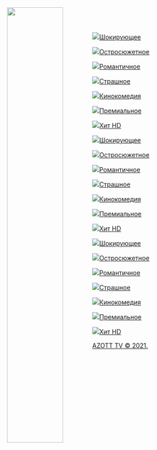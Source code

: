 <meta charset="utf-8">

<link rel="stylesheet" href="/my.css" type="text/css" media="all">
<link href="/btn.css" type="text/css" rel="stylesheet">
<body>
<div id="utbr8214" rel="s29"></div>
<!--U1AHEADER1Z--><header>
 <div id="header">
 <div id="head-t">
 <div class="wrapper">
 <div class="head-l">
<div id="site-logo"><span class="site-l"><span class="site-d"><!-- <logo> --><a href="http://tr.at.ua/index/0-6"><img src="https://www.pimpletv.ru/wp-content/uploads/img/snippet_pimple_tv.png" width="50%" align="left" border="0"></a><!-- </logo> --></span></span></div>
 </div>

<div id="soc-box5" style="float: right;">
<a a="" title="ВКонтакте" href="http://tr.at.ua/" class="button5" vk="" awesome="" data-vk=""></a>&nbsp;&nbsp;
<a a="" title="Телеграм " href="http://tr.at.ua/" class="button5" tw="" awesome="" data-te=""></a>&nbsp;&nbsp;
<a a="" title="WhatsApp " href="http://tr.at.ua/" class="button5" wa="" awesome="" data-wa=""></a>&nbsp;&nbsp;
</div> 
 
 


 
 
<div class="clr"></div>
 </div>





 
 
 
 
 
 </div>


 </div></header>


<div id="casing">
 <div id="cas-bg">
 <div class="wrapper">
 <div id="cont-box">

 
 <!-- <middle> -->

 <section class="module-index">


</div><a target="_blank" href="http://tr.at.ua/player/player.html?streams=http://185.161.224.210/dash/NSTV_SD.ism/playlist.mpd"><div class="btn" title="Шокирующее HD"><img src="http://tv.ontivi.net/img/shokirujuschee.png"><span>Шокирующее</span>
 
</a><a href="http://tr.at.ua/player/00.html?file=http://tr.at.ua/player/blokbaster.m3u8"><div class="btn" title="Остросюжетное HD"><img src="http://tv.ontivi.net/img/ostrosjuzhetnoe.png"><span>Остросюжетное</span>
 
</a><a target="_blank" href="http://tr.at.ua/player/00.html?file=http://185.24.47.1/p/EWnEJDzlH8nCLzoL8a-_-w,1628693247/streaming/br.shlyager/324/variable.m3u8"><div class="btn" title="Романтичное HD"><img src="http://tv.ontivi.net/img/romantichnoe.png"><span>Романтичное</span>
 
</a><a href="http://tv.ontivi.net/open?kes=32dda74be933ccf3b23129ff7051718eFF216"><div class="btn" title="Страшное HD"><img src="http://tv.ontivi.net/img/strashnoe-hd.png"><span>Страшное</span>
 
</a><a href="http://tv.ontivi.net/open?kes=f64907dce4c125077e4c0dd7108ce9cbFF170"><div class="btn" title="Кинокомедийное HD"><img src="http://tv.ontivi.net/img/komedijnoe-hd.png"><span>Кинокомедия</span>
 
</a><a href="http://tv.ontivi.net/open?kes=718e55158fe54fdef6710f3f004234b0FF134"><div class="btn" title="Премиальное HD"><img src="http://tv.ontivi.net/img/premialnoe-hd.png"><span>Премиальное</span>
 
</a><a href="http://tv.ontivi.net/open?kes=900c2bfb2a7278e97f21bdeab0c92b32FF219"><div class="btn" title="Хит HD"><img src="http://tv.ontivi.net/img/xit-hd.png"><span>Хит HD</span>

</a><a href="chrome-extension://eakbgmilmeahigbadojemadijfgamfdi/player.html?streams=http%3A%2F%2Fs5.cdntv.online%2Flow%2F9mlxywika2%2F14.m3u8&secondLoad=1"><div class="btn" title="Шокирующее HD"><img src="http://tv.ontivi.net/img/shokirujuschee.png"><span>Шокирующее</span>
 
</a><a href="http://tv.ontivi.net/open?kes=76a718210c5aa5a3218ef2c4cbcaea4dFF578"><div class="btn" title="Остросюжетное HD"><img src="http://tv.ontivi.net/img/ostrosjuzhetnoe.png"><span>Остросюжетное</span>
 
</a><a href="http://tv.ontivi.net/open?kes=adefb6fc4c2387329fadd6567b396727FF505"><div class="btn" title="Романтичное HD"><img src="http://tv.ontivi.net/img/romantichnoe.png"><span>Романтичное</span>
 
</a><a href="http://tv.ontivi.net/open?kes=32dda74be933ccf3b23129ff7051718eFF216"><div class="btn" title="Страшное HD"><img src="http://tv.ontivi.net/img/strashnoe-hd.png"><span>Страшное</span>
 
</a><a href="http://tv.ontivi.net/open?kes=f64907dce4c125077e4c0dd7108ce9cbFF170"><div class="btn" title="Кинокомедийное HD"><img src="http://tv.ontivi.net/img/komedijnoe-hd.png"><span>Кинокомедия</span>
 
</a><a href="http://tv.ontivi.net/open?kes=718e55158fe54fdef6710f3f004234b0FF134"><div class="btn" title="Премиальное HD"><img src="http://tv.ontivi.net/img/premialnoe-hd.png"><span>Премиальное</span>
 
</a><a href="http://tv.ontivi.net/open?kes=900c2bfb2a7278e97f21bdeab0c92b32FF219"><div class="btn" title="Хит HD"><img src="http://tv.ontivi.net/img/xit-hd.png"><span>Хит HD</span>

</a><a href="chrome-extension://eakbgmilmeahigbadojemadijfgamfdi/player.html?streams=http%3A%2F%2Fs5.cdntv.online%2Flow%2F9mlxywika2%2F14.m3u8&secondLoad=1"><div class="btn" title="Шокирующее HD"><img src="http://tv.ontivi.net/img/shokirujuschee.png"><span>Шокирующее</span>
 
</a><a href="http://tv.ontivi.net/open?kes=76a718210c5aa5a3218ef2c4cbcaea4dFF578"><div class="btn" title="Остросюжетное HD"><img src="http://tv.ontivi.net/img/ostrosjuzhetnoe.png"><span>Остросюжетное</span>
 
</a><a href="http://tv.ontivi.net/open?kes=adefb6fc4c2387329fadd6567b396727FF505"><div class="btn" title="Романтичное HD"><img src="http://tv.ontivi.net/img/romantichnoe.png"><span>Романтичное</span>
 
</a><a href="http://tv.ontivi.net/open?kes=32dda74be933ccf3b23129ff7051718eFF216"><div class="btn" title="Страшное HD"><img src="http://tv.ontivi.net/img/strashnoe-hd.png"><span>Страшное</span>
 
</a><a href="http://tv.ontivi.net/open?kes=f64907dce4c125077e4c0dd7108ce9cbFF170"><div class="btn" title="Кинокомедийное HD"><img src="http://tv.ontivi.net/img/komedijnoe-hd.png"><span>Кинокомедия</span>
 
</a><a href="http://tv.ontivi.net/open?kes=718e55158fe54fdef6710f3f004234b0FF134"><div class="btn" title="Премиальное HD"><img src="http://tv.ontivi.net/img/premialnoe-hd.png"><span>Премиальное</span>
 
</a><a href="http://tv.ontivi.net/open?kes=900c2bfb2a7278e97f21bdeab0c92b32FF219"><div class="btn" title="Хит HD"><img src="http://tv.ontivi.net/img/xit-hd.png"><span>Хит HD</span>

</section>

 
 <aside>
 
 </aside>

 
 

 

</div>
<!--U1BFOOTER1Z--><footer>
 <div id="footer">
 <div class="wrapper">
 
 <div class="foot-l">
 <!-- <copy> -->AZOTT TV © 2021<!-- </copy> -->. <!-- "' -->
 </div>
 <div class="clr"></div>
 </div>
 </div>
</footer>

